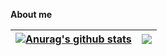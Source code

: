 

**About me**


| <a href="https://github.com/anuraghazra/github-readme-stats"><img align="center" src="https://github-profile.misec.top/api?username=MoshiCoCo&show_icons=true&include_all_commits=true&theme=buefy&hide_border=true" alt="Anurag's github stats" /></a> | <a href="https://github.com/anuraghazra/github-readme-stats"><img align="center" src="https://github-profile.misec.top/api/top-langs/?username=MoshiCoCo&layout=compact&theme=buefy&hide_border=true" /></a> |
| ------------- | ------------- |



                           
